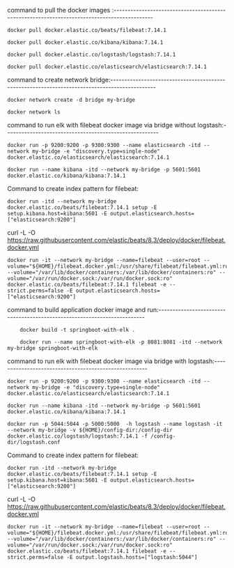 command to pull the docker images :--------------------------------------------------------------------------------------------

	docker pull docker.elastic.co/beats/filebeat:7.14.1

	docker pull docker.elastic.co/kibana/kibana:7.14.1

	docker pull docker.elastic.co/logstash/logstash:7.14.1

	docker pull docker.elastic.co/elasticsearch/elasticsearch:7.14.1



command to create network bridge:----------------------------------------------------------------------------------------------

	docker network create -d bridge my-bridge

	docker network ls


command to run elk with filebeat docker image via bridge without logstash:-------------------------------------------------------

	docker run -p 9200:9200 -p 9300:9300 --name elasticsearch -itd --network my-bridge -e "discovery.type=single-node" docker.elastic.co/elasticsearch/elasticsearch:7.14.1

	docker run --name kibana -itd --network my-bridge -p 5601:5601 docker.elastic.co/kibana/kibana:7.14.1

  Command to create index pattern for filebeat:
  
	docker run -itd --network my-bridge docker.elastic.co/beats/filebeat:7.14.1 setup -E setup.kibana.host=kibana:5601 -E output.elasticsearch.hosts=["elasticsearch:9200"]

curl -L -O  https://raw.githubusercontent.com/elastic/beats/8.3/deploy/docker/filebeat.docker.yml

	docker run -it --network my-bridge --name=filebeat --user=root --volume="${HOME}/filebeat.docker.yml:/usr/share/filebeat/filebeat.yml:ro" --volume="/var/lib/docker/containers:/var/lib/docker/containers:ro" --volume="/var/run/docker.sock:/var/run/docker.sock:ro" docker.elastic.co/beats/filebeat:7.14.1 filebeat -e --strict.perms=false -E output.elasticsearch.hosts=["elasticsearch:9200"]

command to build application docker image and run:-------------------------------------------------------------------------

		docker build -t springboot-with-elk .

		docker run --name springboot-with-elk -p 8081:8081 -itd --network my-bridge springboot-with-elk



command to run elk with filebeat docker image via bridge with logstash:------------------------------------------------------

	docker run -p 9200:9200 -p 9300:9300 --name elasticsearch -itd --network my-bridge -e "discovery.type=single-node" docker.elastic.co/elasticsearch/elasticsearch:7.14.1

	docker run --name kibana -itd --network my-bridge -p 5601:5601 docker.elastic.co/kibana/kibana:7.14.1

	docker run -p 5044:5044 -p 5000:5000  -h logstash --name logstash -it --network my-bridge -v ${HOME}/config-dir:/config-dir docker.elastic.co/logstash/logstash:7.14.1 -f /config-dir/logstash.conf

  Command to create index pattern for filebeat:
  
	docker run -itd --network my-bridge docker.elastic.co/beats/filebeat:7.14.1 setup -E setup.kibana.host=kibana:5601 -E output.elasticsearch.hosts=["elasticsearch:9200"]

curl -L -O  https://raw.githubusercontent.com/elastic/beats/8.3/deploy/docker/filebeat.docker.yml

	docker run -it --network my-bridge --name=filebeat --user=root --volume="${HOME}/filebeat.docker.yml:/usr/share/filebeat/filebeat.yml:ro" --volume="/var/lib/docker/containers:/var/lib/docker/containers:ro" --volume="/var/run/docker.sock:/var/run/docker.sock:ro" docker.elastic.co/beats/filebeat:7.14.1 filebeat -e --strict.perms=false -E output.logstash.hosts=["logstash:5044"]








